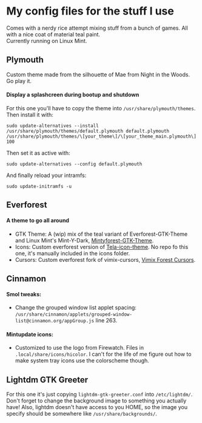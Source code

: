 # My config files for the stuff I use
Comes with a nerdy rice attempt mixing stuff from a bunch of games. All with a nice coat of material teal paint.  
Currently running on Linux Mint.

## Plymouth
Custom theme made from the silhouette of Mae from Night in the Woods. Go play it.
#### Display a splashcreen during bootup and shutdown
For this one you'll have to copy the theme into `/usr/share/plymouth/themes`. Then install it with:
```
sudo update-alternatives --install /usr/share/plymouth/themes/default.plymouth default.plymouth /usr/share/plymouth/themes/\[your_theme\]/\[your_theme_main.plymouth\] 100
```

Then set it as active with:
```
sudo update-alternatives --config default.plymouth
```

And finally reload your intramfs:
```
sudo update-initramfs -u
```

## Everforest
#### A theme to go all around
- GTK Theme: A (wip) mix of the teal variant of Everforest-GTK-Theme and Linux Mint's Mint-Y-Dark, [Mintyforest-GTK-Theme](https://github.com/IcaroJam/Mintyforest-GTK-Theme).
- Icons: Custom everforest version of [Tela-icon-theme](https://github.com/vinceliuice/Tela-icon-theme). No repo fo this one, it's manually included in the icons folder.
- Cursors: Custom everforest fork of vimix-cursors, [Vimix Forest Cursors](https://github.com/IcaroJam/Vimix-forest-cursors).

## Cinnamon
#### Smol tweaks:
- Change the grouped window list applet spacing: `/usr/share/cinnamon/applets/grouped-window-list@cinnamon.org/appGroup.js` line 263.
#### Mintupdate icons:
- Customized to use the logo from Firewatch. Files in `.local/share/icons/hicolor`. I can't for the life of me figure out how to make system tray icons use the colorscheme though.

## Lightdm GTK Greeter
For this one it's just copying `lightdm-gtk-greeter.conf` into `/etc/lightdm/`. Don't forget to change the background image to something you actually have! Also, lightdm doesn't have access to you HOME, so the image you specify should be somewhere like `/usr/share/backgrounds/`.
